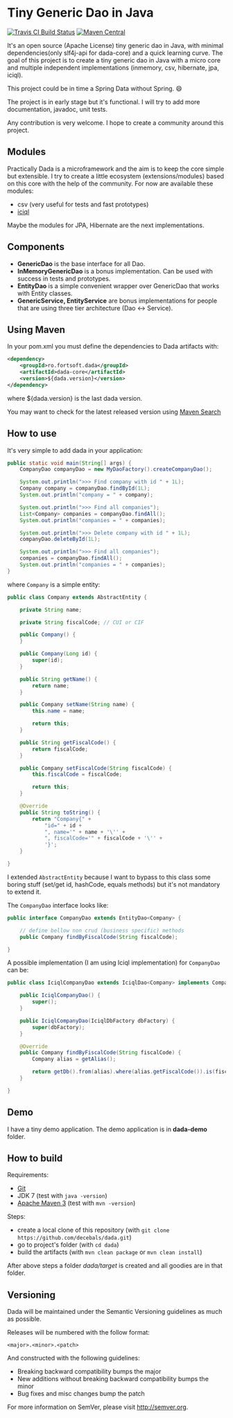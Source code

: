 Tiny Generic Dao in Java
=====================
[![Travis CI Build Status](https://travis-ci.org/decebals/dada.png)](https://travis-ci.org/decebals/dada)
[![Maven Central](http://img.shields.io/maven-central/v/ro.fortsoft.dada/dada-core.svg)](http://search.maven.org/#search|ga|1|dada)

It's an open source (Apache License) tiny generic dao in Java, with minimal dependencies(only slf4j-api for dada-core) and a quick learning curve.
The goal of this project is to create a tiny generic dao in Java with a micro core and multiple independent implementations (inmemory, csv, hibernate, jpa, iciql).

This project could be in time a Spring Data without Spring. :smile:

The project is in early stage but it's functional. I will try to add more documentation, javadoc, unit tests.

Any contribution is very welcome. I hope to create a community around this project.

Modules
-------------------
Practically Dada is a microframework and the aim is to keep the core simple but extensible. I try to create a little ecosystem (extensions/modules) based on this core with the help of the community.
For now are available these modules:
- csv (very useful for tests and fast prototypes)
- [iciql](http://iciql.com)

Maybe the modules for JPA, Hibernate are the next implementations.

Components
-------------------
- **GenericDao** is the base interface for all Dao.
- **InMemoryGenericDao** is a bonus implementation. Can be used with success in tests and prototypes.
- **EntityDao** is a simple convenient wrapper over GenericDao that works with Entity classes.
- **GenericService, EntityService** are bonus implementations for people that are using three tier architecture (Dao <-> Service).

Using Maven
-------------------
In your pom.xml you must define the dependencies to Dada artifacts with:

```xml
<dependency>
    <groupId>ro.fortsoft.dada</groupId>
    <artifactId>dada-core</artifactId>
    <version>${dada.version}</version>
</dependency>
```

where ${dada.version} is the last dada version.

You may want to check for the latest released version using [Maven Search](http://search.maven.org/#search%7Cga%7C1%7Cdada)

How to use
-------------------
It's very simple to add dada in your application:

```java
public static void main(String[] args) {
    CompanyDao companyDao = new MyDaoFactory().createCompanyDao();

    System.out.println(">>> Find company with id " + 1L);
    Company company = companyDao.findById(1L);
    System.out.println("company = " + company);

    System.out.println(">>> Find all companies");
    List<Company> companies = companyDao.findAll();
    System.out.println("companies = " + companies);

    System.out.println(">>> Delete company with id " + 1L);
    companyDao.deleteById(1L);

    System.out.println(">>> Find all companies");
    companies = companyDao.findAll();
    System.out.println("companies = " + companies);
}
```

where `Company` is a simple entity:

```java
public class Company extends AbstractEntity {

    private String name;

    private String fiscalCode; // CUI or CIF

    public Company() {
    }

    public Company(Long id) {
        super(id);
    }

    public String getName() {
        return name;
    }

    public Company setName(String name) {
        this.name = name;

        return this;
    }

    public String getFiscalCode() {
        return fiscalCode;
    }

    public Company setFiscalCode(String fiscalCode) {
        this.fiscalCode = fiscalCode;

        return this;
    }

    @Override
    public String toString() {
        return "Company{" +
            "id=" + id +
            ", name='" + name + '\'' +
            ", fiscalCode='" + fiscalCode + '\'' +
            '}';
    }

}
```

I extended `AbstractEntity` because I want to bypass to this class some boring stuff (set/get id, hashCode, equals methods) but it's not mandatory to extend it.

The `CompanyDao` interface looks like:

```java
public interface CompanyDao extends EntityDao<Company> {

    // define bellow non crud (business specific) methods
    public Company findByFiscalCode(String fiscalCode);

}
```

A possible implementation (I am using Iciql implementation) for `CompanyDao` can be:

```java
public class IciqlCompanyDao extends IciqlDao<Company> implements CompanyDao {

    public IciqlCompanyDao() {
        super();
    }

    public IciqlCompanyDao(IciqlDbFactory dbFactory) {
        super(dbFactory);
    }

    @Override
    public Company findByFiscalCode(String fiscalCode) {
        Company alias = getAlias();

        return getDb().from(alias).where(alias.getFiscalCode()).is(fiscalCode).selectFirst();
    }

}
```

Demo
-------------------
I have a tiny demo application. The demo application is in __dada-demo__ folder.

How to build
-------------------
Requirements:
- [Git](http://git-scm.com/)
- JDK 7 (test with `java -version`)
- [Apache Maven 3](http://maven.apache.org/) (test with `mvn -version`)

Steps:
- create a local clone of this repository (with `git clone https://github.com/decebals/dada.git`)
- go to project's folder (with `cd dada`)
- build the artifacts (with `mvn clean package` or `mvn clean install`)

After above steps a folder _dada/target_ is created and all goodies are in that folder.

Versioning
------------
Dada will be maintained under the Semantic Versioning guidelines as much as possible.

Releases will be numbered with the follow format:

`<major>.<minor>.<patch>`

And constructed with the following guidelines:

* Breaking backward compatibility bumps the major
* New additions without breaking backward compatibility bumps the minor
* Bug fixes and misc changes bump the patch

For more information on SemVer, please visit http://semver.org.
